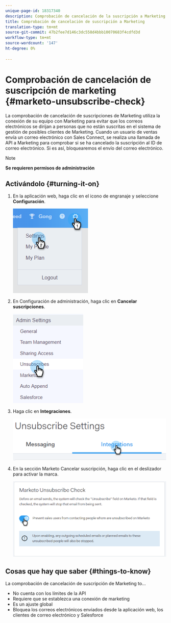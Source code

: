 ```yaml
---
unique-page-id: 18317340
description: Comprobación de cancelación de la suscripción a Marketing - Documentos de marketing - Documentación del producto
title: Comprobación de cancelación de suscripción a Marketing
translation-type: tm+mt
source-git-commit: 47b2fee7d146c3dc558d4bbb10070683f4cdfd3d
workflow-type: tm+mt
source-wordcount: '147'
ht-degree: 0%

---
```



# Comprobación de cancelación de suscripción de marketing {#marketo-unsubscribe-check}

La comprobación de cancelación de suscripciones de Marketing utiliza la conexión de su equipo con Marketing para evitar que los correos electrónicos se dirijan a personas que no están suscritas en el sistema de gestión de posibles clientes de Marketing. Cuando un usuario de ventas envía un correo electrónico con Sales Connect, se realiza una llamada de API a Marketing para comprobar si se ha cancelado la suscripción al ID de correo electrónico. Si es así, bloquearemos el envío del correo electrónico.

>[!NOTE]
>
>**Se requieren permisos de administración**

## Activándolo {#turning-it-on}

1. En la aplicación web, haga clic en el icono de engranaje y seleccione **Configuración**.

   ![](assets/one-2.png)

1. En Configuración de administración, haga clic en **Cancelar suscripciones**.

   ![](assets/two-3.png)

1. Haga clic en **Integraciones**.

   ![](assets/three-3.png)

1. En la sección Marketo Cancelar suscripción, haga clic en el deslizador para activar la marca.

   ![](assets/four-2.png)

## Cosas que hay que saber {#things-to-know}

La comprobación de cancelación de suscripción de Marketing to...

* No cuenta con los límites de la API
* Requiere que se establezca una conexión de marketing
* Es un ajuste global
* Bloquea los correos electrónicos enviados desde la aplicación web, los clientes de correo electrónico y Salesforce

